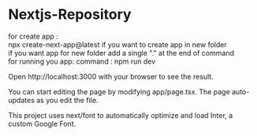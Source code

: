 # Nextjs-Repository
for create app :
<br>
npx create-next-app@latest 
if you want to create app in new folder
<br>
if you want app for new folder add  a single "." at the end of command
<br>
for running you app:
command : npm  run dev

Open http://localhost:3000 with your browser to see the result.

You can start editing the page by modifying app/page.tsx. The page auto-updates as you edit the file.

This project uses next/font to automatically optimize and load Inter, a custom Google Font.
